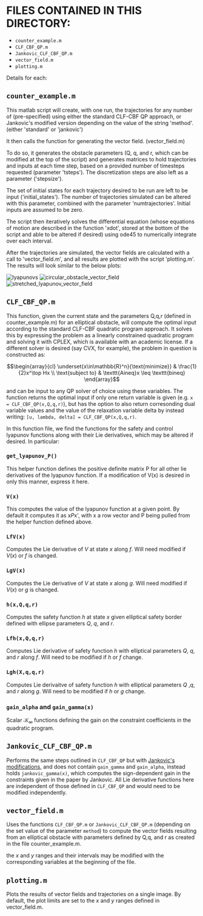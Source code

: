 # FILES CONTAINED IN THIS DIRECTORY:

- `counter_example.m`
- `CLF_CBF_QP.m`
- `Jankovic_CLF_CBF_QP.m`
- `vector_field.m`
- `plotting.m`

Details for each:

## `counter_example.m`

This matlab script will create, with one run, the trajectories for any number of (pre-specified) using either the standard CLF-CBF QP approach, or Jankovic's modified version depending on the value of the string 'method'. (either 'standard' or 'jankovic')

It then calls the function for generating the vector field. (vector_field.m)

To do so, it generates the obstacle parameters (Q, q, and r, which can be modified at the top of the script) and generates matrices to hold trajectories and inputs at each time step, based on a provided number of timesteps requested (parameter 'tsteps').  The discretization steps are also left as a parameter ('stepsize').

The set of initial states for each trajectory desired to be run are left to be input ('initial_states').  The number of trajectories simulated can be altered with this parameter, combined with the parameter 'numtrajectories'.  Initial inputs are assumed to be zero.

The script then iteratively solves the differential equation (whose equations of motion are described in the function 'xdot', stored at the bottom of the script and able to be altered if desired) using ode45 to numerically integrate over each interval.

After the trajectories are simulated, the vector fields are calculated with a call to 'vector_field.m', and all results are plotted with the script 'plotting.m'.  The results will look similar to the below plots:

![lyapunovs](https://user-images.githubusercontent.com/47643825/223044250-d6b78517-80e4-4344-8f40-65db2edcd814.gif)
![circular_obstacle_vector_field](https://user-images.githubusercontent.com/47643825/223044395-1bfaaef7-8a1d-4842-a5a3-b4422823d423.svg)
![stretched_lyapunov_vector_field](https://user-images.githubusercontent.com/47643825/223044450-e08e6291-95bd-4c0f-8e3e-9b6eb4dea1ab.svg)

## `CLF_CBF_QP.m`

This function, given the current state and the parameters Q,q,r (defined in counter_example.m) for an elliptical obstacle, will compute the optimal input according to the standard CLF-CBF quadratic program approach.  It solves this by expressing the problem as a linearly constrained quadratic program and solving it with CPLEX, which is available with an academic license.  If a different solver is desired (say CVX, for example), the problem in question is constructed as:

```math
\begin{array}{cl}
 \underset{x\in\mathbb{R}^n}{\text{minimize}} & \frac{1}{2}x^\top Hx \\
 \text{subject to} &  \texttt{Aineq}x \leq \texttt{bineq}
 \end{array}
```
and can be input to any QP solver of choice using these variables.
The function returns the optimal input if only one return variable is given (e.g. `x = CLF_CBF_QP(x,Q,q,r)`), but has the option to also return corresonding dual variable values and the value of the relaxation variable delta by instead writing:
`[u, lambda, delta] = CLF_CBF_QP(x,Q,q,r)`.

In this function file, we find the functions for the safety and control lyapunov functions along with their Lie derivatives, which may be altered if desired.
In particular:

### `get_lyapunov_P()`
This helper function defines the positive definite matrix P for all other lie derivatives of the lyapunov function.  If a modification of V(x) is desired in only this manner, express it here.

### `V(x)`
This computes the value of the lyapunov function at a given point.  By default it computes it as x*P*x', with x a row vector and P being pulled from the helper function defined above.

### `LfV(x)`
Computes the Lie derivative of $V$ at state $x$ along $f$.  Will need modified if $V(x)$ or $f$ is changed.

### `LgV(x)`
Computes the Lie derivative of $V$ at state $x$ along $g$.  Will need modified if $V(x)$ or $g$ is changed.

### `h(x,Q,q,r)`
Computes the safety function $h$ at state $x$ given elliptical safety border defined with ellipse parameters $Q$, $q$, and $r$.

### `Lfh(x,Q,q,r)`
Computes Lie derivative of safety function $h$ with elliptical parameters $Q$, $q$, and $r$ along $f$.  Will need to be modified if $h$ or $f$ change.

### `Lgh(X,q,q,r)`
Computes Lie derivaitve of safety function $h$ with elliptical parameters $Q$ ,$q$, and $r$ along $g$.  Will need to be modified if $h$ or $g$ change.

### `gain_alpha` and `gain_gamma(x)`
Scalar $\mathcal{K}_{\infty}$ functions defining the gain on the constraint coefficients in the quadratic program.


## `Jankovic_CLF_CBF_QP.m`

Performs the same steps outlined in `CLF_CBF_QP` but with [Jankovic's modifications](https://www.sciencedirect.com/science/article/abs/pii/S0005109818303509), and does not contain `gain_gamma` and `gain_alpha`, instead holds `jankovic_gamma(x)`, which computes the sign-dependent gain in the constraints given in the paper by Jankovic.  All Lie derivative functions here are independent of those defined in `CLF_CBF_QP` and would need to be modified independently.


## `vector_field.m`

Uses the functions `CLF_CBF_QP.m` or `Jankovic_CLF_CBF_QP.m` (depending on the set value of the parameter `method`) to compute the vector fields resulting from an elliptical obstacle with parameters defined by Q,q, and r as created in the file counter_example.m.

the $x$ and $y$ ranges and their intervals may be modified with the corresponding variables at the beginning of the file.


## `plotting.m`
Plots the results of vector fields and trajectories on a single image.  By default, the plot limits are set to the $x$ and $y$ ranges defined in vector_field.m.
